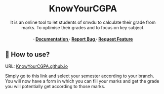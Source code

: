 <div align='center'>

<h1>KnowYourCGPA</h1>
<p>It is an online tool to let students of smvdu to calculate their grade from marks. To optimise their grades and to focus on key subject.</p>

<h4> <span> · </span> <a href="https://github.com/z1shivam/KnowYourCGPA/blob/master/README.md"> Documentation </a> <span> · </span> <a href="https://github.com/z1shivam/KnowYourCGPA/issues"> Report Bug </a> <span> · </span> <a href="https://github.com/z1shivam/KnowYourCGPA/issues"> Request Feature </a> </h4>


</div>

## :star2: How to use?
URL: [KnowYourCGPA.github.io](https://knowyourcgpa.github.io/)

Simply go to this link and select your semester according to your branch. You will now have a form in which you can fill your marks and get the grade you will potentially get according to those marks.
